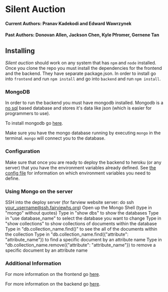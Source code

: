# Silent Auction

#### Current Authors: Pranav Kadekodi and Edward Wawrzynek

#### Past Authors: Donovan Allen, Jackson Chen, Kyle Pfromer, Gernene Tan

## Installing

*Silent auction* should work on any system that has `npm` and `node` installed. Once you clone the repo you must install the dependencies for the frontend and the backend.
They have separate package.json. In order to install go into `frontend` and run `npm install` and go into `backend` and run `npm install`.

### MongoDB

In order to run the backend you must have mongodb installed. Mongodb is a [no sql](https://medium.com/xplenty-blog/the-sql-vs-nosql-difference-mysql-vs-mongodb-32c9980e67b2) based database and stores it's data like json (which is easier for programmers to use).

To install mongodb go [here](https://docs.mongodb.com/manual/administration/install-community/).

Make sure you have the mongo database running by executing `mongo` in the terminal. `mongo` will connect you to the database.

### Configuration

Make sure that once you are ready to deploy the backend to heroku (or any server) that you have the environment variables already defined.
See [the config file](backend/src/config.ts) for information on which environment variables you need to define.

### Using Mongo on the server

SSH into the deploy server (for farview website server: do ssh your_username@ssh.fairviewhs.org)
Open up the Mongo Shell (type in "mongo" without quotes)
Type in "show dbs" to show the databases
Type in "use database_name" to select the database you want to change 
Type in "show collections" to show collections of documents within the database
Type in "db.collection_name.find()" to see the all of the documents within the collection
Type in "db.collection_name.find({"attribute": "attribute_name"}) to find a specific document by an attribute name
Type in "db.collection_name.remove({"attribute": "attribute_name"}) to remove a specific document by an attribute name


### Additional Information

For more information on the frontend go [here](frontend/README.md).

For more information on the backend go [here](backend/README.md).
